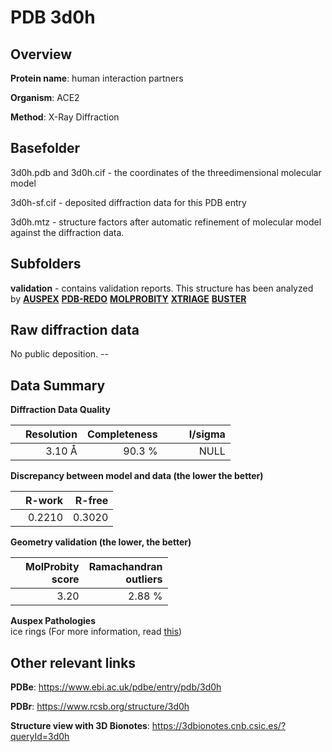 # PDB 3d0h

## Overview

**Protein name**: human interaction partners

**Organism**: ACE2

**Method**: X-Ray Diffraction

## Basefolder

3d0h.pdb and 3d0h.cif - the coordinates of the threedimensional molecular model

3d0h-sf.cif - deposited diffraction data for this PDB entry

3d0h.mtz - structure factors after automatic refinement of molecular model against the diffraction data.

## Subfolders





**validation** - contains validation reports. This structure has been analyzed by [**AUSPEX**](https://github.com/thorn-lab/coronavirus_structural_task_force/tree/master/pdb/human_interaction_partners/ACE2/3d0h/validation/auspex) [**PDB-REDO**](https://github.com/thorn-lab/coronavirus_structural_task_force/tree/master/pdb/human_interaction_partners/ACE2/3d0h/validation/pdb-redo) [**MOLPROBITY**](https://github.com/thorn-lab/coronavirus_structural_task_force/tree/master/pdb/human_interaction_partners/ACE2/3d0h/validation/molprobity) [**XTRIAGE**](https://github.com/thorn-lab/coronavirus_structural_task_force/blob/master/pdb/human_interaction_partners/ACE2/3d0h/validation/Xtriage_output.log) [**BUSTER**](https://www.globalphasing.com/buster/wiki/index.cgi?Covid19Pdb3D0H) 



## Raw diffraction data

No public deposition. --<br> 

## Data Summary
**Diffraction Data Quality**

|   | Resolution | Completeness| I/sigma |
|---|-------------:|----------------:|--------------:|
|   |3.10 Å|90.3  %|<img width=50/>NULL |

**Discrepancy between model and data (the lower the better)**

|   | **R-work**| **R-free**   
|---|-------------:|----------------:|           
||  0.2210|  0.3020|

**Geometry validation (the lower, the better)**

|   |**MolProbity<br>score**| **Ramachandran<br>outliers** 
|---|-------------:|----------------:|
||  3.20|  2.88 %|

**Auspex Pathologies**<br> ice rings (For more information, read [this](https://github.com/thorn-lab/coronavirus_structural_task_force/blob/master/pdb/human_interaction_partners/ACE2/3d0h/validation/auspex/3d0h_auspex_comments.txt))

 



## Other relevant links 
**PDBe**:  https://www.ebi.ac.uk/pdbe/entry/pdb/3d0h
 
**PDBr**: https://www.rcsb.org/structure/3d0h 

**Structure view with 3D Bionotes**: https://3dbionotes.cnb.csic.es/?queryId=3d0h

